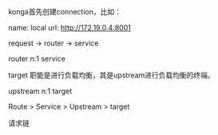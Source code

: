 konga首先创建connection，比如：

name: local
url: http://172.19.0.4:8001


request -> router -> service

router n:1 service

target 职能是进行负载均衡，其是upstream进行负载均衡的终端。

upstream n:1 target

Route > Service > Upstream > target

请求链